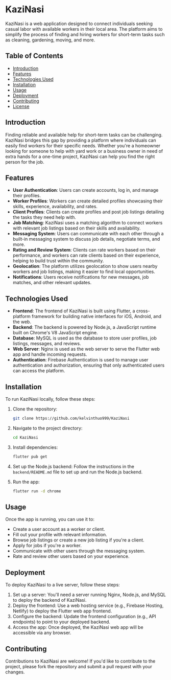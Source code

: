 # KaziNasi

KaziNasi is a web application designed to connect individuals seeking casual labor with available workers in their local area. The platform aims to simplify the process of finding and hiring workers for short-term tasks such as cleaning, gardening, moving, and more.

## Table of Contents

- [Introduction](#introduction)
- [Features](#features)
- [Technologies Used](#technologies-used)
- [Installation](#installation)
- [Usage](#usage)
- [Deployment](#deployment)
- [Contributing](#contributing)
- [License](#license)

## Introduction

Finding reliable and available help for short-term tasks can be challenging. KaziNasi bridges this gap by providing a platform where individuals can easily find workers for their specific needs. Whether you're a homeowner looking for someone to help with yard work or a business owner in need of extra hands for a one-time project, KaziNasi can help you find the right person for the job.

## Features

- **User Authentication**: Users can create accounts, log in, and manage their profiles.
- **Worker Profiles**: Workers can create detailed profiles showcasing their skills, experience, availability, and rates.
- **Client Profiles**: Clients can create profiles and post job listings detailing the tasks they need help with.
- **Job Matching**: KaziNasi uses a matching algorithm to connect workers with relevant job listings based on their skills and availability.
- **Messaging System**: Users can communicate with each other through a built-in messaging system to discuss job details, negotiate terms, and more.
- **Rating and Review System**: Clients can rate workers based on their performance, and workers can rate clients based on their experience, helping to build trust within the community.
- **Geolocation**: The platform utilizes geolocation to show users nearby workers and job listings, making it easier to find local opportunities.
- **Notifications**: Users receive notifications for new messages, job matches, and other relevant updates.

## Technologies Used

- **Frontend**: The frontend of KaziNasi is built using Flutter, a cross-platform framework for building native interfaces for iOS, Android, and the web.
- **Backend**: The backend is powered by Node.js, a JavaScript runtime built on Chrome's V8 JavaScript engine.
- **Database**: MySQL is used as the database to store user profiles, job listings, messages, and reviews.
- **Web Server**: Nginx is used as the web server to serve the Flutter web app and handle incoming requests.
- **Authentication**: Firebase Authentication is used to manage user authentication and authorization, ensuring that only authenticated users can access the platform.
## Installation

To run KaziNasi locally, follow these steps:

1. Clone the repository:

   ```sh
   git clone https://github.com/kelvinthuo999/KaziNasi
   ```

2. Navigate to the project directory:

   ```sh
   cd KaziNasi
   ```

3. Install dependencies:

   ```sh
   flutter pub get
   ```

4. Set up the Node.js backend: Follow the instructions in the `backend/README.md` file to set up and run the Node.js backend.

5. Run the app:

   ```sh
   flutter run -d chrome
   ```

## Usage

Once the app is running, you can use it to:

- Create a user account as a worker or client.
- Fill out your profile with relevant information.
- Browse job listings or create a new job listing if you're a client.
- Apply for jobs if you're a worker.
- Communicate with other users through the messaging system.
- Rate and review other users based on your experience.

## Deployment
To deploy KaziNasi to a live server, follow these steps:

1. Set up a server: You'll need a server running Nginx, Node.js, and MySQL to deploy the backend of KaziNasi.
2. Deploy the frontend: Use a web hosting service (e.g., Firebase Hosting, Netlify) to deploy the Flutter web app frontend.
3. Configure the backend: Update the frontend configuration (e.g., API endpoints) to point to your deployed backend.
4. Access the app: Once deployed, the KaziNasi web app will be accessible via any browser.

## Contributing

Contributions to KaziNasi are welcome! If you'd like to contribute to the project, please fork the repository and submit a pull request with your changes.
